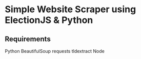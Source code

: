 # Simple Website Scraper using ElectionJS & Python

## Requirements
Python
    BeautifulSoup
    requests
    tldextract
Node